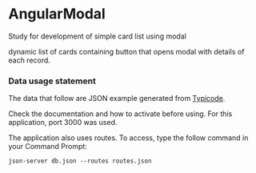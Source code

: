# AngularModal
Study for development of simple card list using modal

dynamic list of cards containing button that opens modal with details of each record.

### Data usage statement

The data that follow are JSON example generated from [Typicode](https://github.com/typicode/json-server).

Check the documentation and how to activate before using. For this application, port 3000 was used.

The application also uses routes. To access, type the follow command in your Command Prompt:

`json-server db.json --routes routes.json`

